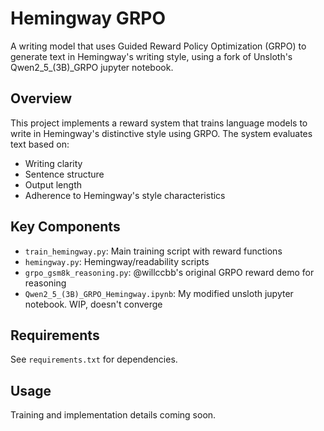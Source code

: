 # Hemingway GRPO

A writing model that uses Guided Reward Policy Optimization (GRPO) to generate text in Hemingway's writing style, using a fork of Unsloth's Qwen2_5_(3B)_GRPO jupyter notebook.

## Overview

This project implements a reward system that trains language models to write in Hemingway's distinctive style using GRPO. The system evaluates text based on:
- Writing clarity
- Sentence structure
- Output length
- Adherence to Hemingway's style characteristics

## Key Components

- `train_hemingway.py`: Main training script with reward functions
- `hemingway.py`: Hemingway/readability scripts
- `grpo_gsm8k_reasoning.py`: @willccbb's original GRPO reward demo for reasoning
- `Qwen2_5_(3B)_GRPO_Hemingway.ipynb`: My modified unsloth jupyter notebook. WIP, doesn't converge

## Requirements

See `requirements.txt` for dependencies.

## Usage

Training and implementation details coming soon.
